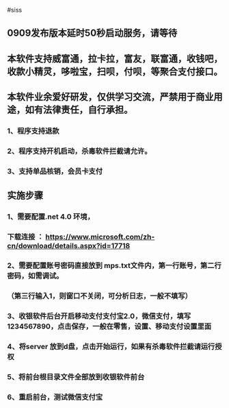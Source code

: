 #siss
## 0909发布版本延时50秒启动服务，请等待

## 本软件支持威富通，拉卡拉，富友，联富通，收钱吧，收款小精灵，哆啦宝，扫呗，付呗，等聚合支付接口。 
## 本软件业余爱好研发，仅供学习交流，严禁用于商业用途，如有法律责任，自行承担。

### 1、程序支持退款
### 2、程序支持开机启动，杀毒软件拦截请允许。
### 3、支持单品核销，会员卡支付
## 实施步骤
### 1、需要配置.net 4.0 环境， 
###     下载连接 ： https://www.microsoft.com/zh-cn/download/details.aspx?id=17718
### 2、需要配置账号密码直接放到 mps.txt文件内，第一行账号，第二行密码，如需调试。
###    （第三行输入1，则窗口不关闭，可分析日志，一般不填写）
### 3、收银软件后台开启移动支付支付宝2.0，微信支付，填写1234567890，点击保存，一般在零售，设置、移动支付设置里面
### 4、将server 放到d盘，点击开始运行，如果有杀毒软件拦截请运行授权
### 5、将前台根目录文件全部放到收银软件前台
### 6、重启前台，测试微信支付宝
